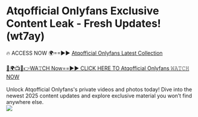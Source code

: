 # Atqofficial Onlyfans Exclusive Content Leak - Fresh Updates! (wt7ay)

🔥 ACCESS NOW 🌍==►► <a href="https://tinyurl.com/kvy9nzfs" rel="nofollow">Atqofficial Onlyfans Latest Collection</a>
<br><br>
[🔴🌍📺📱👉WA𝚃CH Now==►► CLICK HERE TO Atqofficial Onlyfans 𝚆𝙰𝚃𝙲𝙷 NOW](https://tinyurl.com/kvy9nzfs)
<br><br>
Unlock Atqofficial Onlyfans's private videos and photos today! Dive into the newest 2025 content updates and explore exclusive material you won’t find anywhere else.
<br>
<a href="https://tinyurl.com/kvy9nzfs" rel="nofollow" data-target="animated-image.originalLink"><img src="https://camo.githubusercontent.com/8a4f000d20f83aca3bf7ec5f350d767afa0574a8a352519fd8cfa583a6f93a33/68747470733a2f2f692e696d6775722e636f6d2f644a486b345a712e676966" data-canonical-src="https://i.imgur.com/dJHk4Zq.gif" style="max-width: 100%; display: inline-block;" data-target="animated-image.originalImage"></a>
<br>
